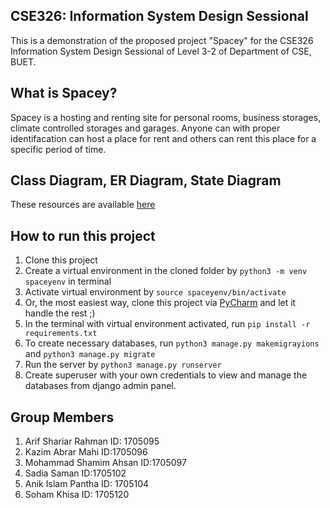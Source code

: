 ## CSE326: Information System Design Sessional

This is a demonstration of the proposed project "Spacey" for the CSE326 Information System Design Sessional of Level 3-2 of Department of CSE, BUET.

## What is Spacey?
Spacey is a hosting and renting site for personal rooms, business storages, climate controlled storages and garages. Anyone can with proper identifacation can host a place for rent and others can rent this place for a specific period of time.

## Class Diagram, ER Diagram, State Diagram
These resources are available [here](https://github.com/ArifShariar/CSE326-ISD) 

## How to run this project
1. Clone this project
2. Create a virtual environment in the cloned folder by `python3 -m venv spaceyenv` in terminal
3. Activate virtual environment by `source spaceyenv/bin/activate`
4. Or, the most easiest way, clone this project via [PyCharm](https://www.jetbrains.com/pycharm/) and let it handle the rest ;)
5. In the terminal with virtual environment activated, run `pip install -r requirements.txt`
6. To create necessary databases, run  `python3 manage.py makemigrayions` and `python3 manage.py migrate`
7. Run the server by `python3 manage.py runserver`
8. Create superuser with your own credentials to view and manage the databases from django admin panel.


## Group Members
1. Arif Shariar Rahman ID: 1705095
2. Kazim Abrar Mahi ID:1705096
3. Mohammad Shamim Ahsan ID:1705097
4. Sadia Saman ID:1705102
5. Anik Islam Pantha ID: 1705104
6. Soham Khisa ID: 1705120
